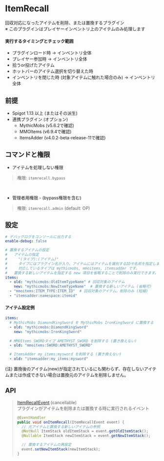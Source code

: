 # ItemRecall
回収対応になったアイテムを削除、または置換するプラグイン<br>
※ このプラグインはプレイヤーインベントリ上のアイテムのみ処理します

#### 実行するタイミングとチェック範囲
- プラグインロード時 -> インベントリ全体
- プレイヤー参加時 -> インベントリ全体
- 拾うor投げたアイテム
- ホットバーのアイテム選択を切り替えた時
- インベントリを閉じた時 (対象アイテムに触れた場合のみ) -> インベントリ全体

## 前提
- Spigot 1.13 以上 (またはその派生)
- 連携プラグイン (オプション)
  - MythicMobs (v5.6.2で確認)
  - MMOItems (v6.9.4で確認)
  - ItemsAdder (v4.0.2-beta-release-11で確認)

## コマンドと権限
- アイテムを処理しない権限
> 権限: `itemrecall.bypass`
<br>

- 管理者用権限 - (bypass権限を含む)
> 権限: `itemrecall.admin` (default: OP)

## 設定
```yml
# デバッグログをコンソールに出力する
enable-debug: false

# 置換するアイテムの設定
#   アイテムの指定
#     "(タイプ):(アイテム)"
#     タイプにはプラグイン名が入り、アイテムにはアイテムを識別するIDや名前を指定します。
#     対応しているタイプは mythicmobs, mmoitems, itemsadder です。
#   置換する新しいアイテムを指定する new 項目を省略することで削除のみ実行できます。
items:
  - old: "mythicmobs:OldItemTypeName" # 回収対象のアイテム
    new: "mythicmobs:NewItemTypeName"  # 置換する新しいアイテム (省略可)
  - "mmoitems:ITEM_TYPE:ITEM_ID"  # 回収対象のアイテム。削除のみ (短縮)
  - "itemsadder:namespace:itemid"
```

#### アイテム設定例
```yml
items:
  # MythicMobs DiamondKingSword を MythicMobs IronKingSword に置換する
  - old: "mythicmobs:DiamondKingSword"
    new: "mythicmobs:IronKingSword"
    
  # MMOItems SWORDタイプ AMETHYST_SWORD を削除する (置き換えない)
  - old: "mmoitems:SWORD:AMETHYST_SWORD"

  # ItemsAdder my_items:mysword を削除する (置き換えない)
  - old: "itemsadder:my_items:mysword"
```
(注) 置換後のアイテム(new)が指定されているにも関わらず、存在しないアイテムまたは作成できない場合は置換元のアイテムを削除しません。

## API
> [ItemRecallEvent](src%2Fmain%2Fjava%2Fcom%2Fgmail%2Fnecnionch%2Fmyplugin%2Fitemrecall%2Fbukkit%2Fevent%2FItemRecallEvent.java) (cancellable)<br>
> プラグインがアイテムを削除または置換する時に実行されるイベント
> ```java
> @EventHandler
> public void onItemRecall(ItemRecallEvent event) {
>   // 元アイテムと置換する新しいアイテムの参照
>   @NotNull ItemStack oldItemStack = event.getOldItemStack();  
>   @Nullable ItemStack newItemStack = event.getNewItemStack();
> 
>   // 置換するアイテムの再設定
>   event.setNewItemStack(newItemStack);
> }
> ```
